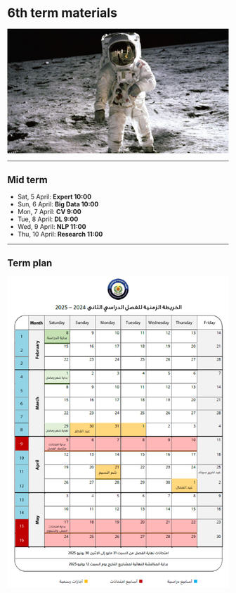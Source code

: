 # 6th term materials
![Banner](../img/Apollo.jpg)

---

## Mid term
- Sat, 5 April: **Expert 10:00**
- Sun, 6 April: **Big Data 10:00**
- Mon, 7 April: **CV 9:00**
- Tue, 8 April: **DL 9:00**
- Wed, 9 April: **NLP 11:00**
- Thu, 10 April: **Research 11:00**

---

## Term plan
![term plan](../img/term_plan.png)